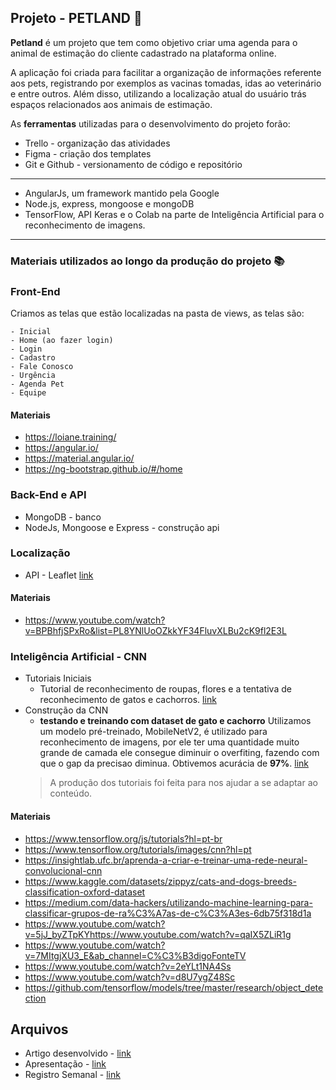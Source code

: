 ## Projeto - PETLAND 🐾

**Petland** é um projeto que tem como objetivo criar uma agenda para o animal de estimação do cliente cadastrado na plataforma online. 

A aplicação foi criada para facilitar a organização de informações referente aos pets, registrando por exemplos as vacinas tomadas, idas ao veterinário e entre outros. Além disso, utilizando a localização atual do usuário trás espaços relacionados aos animais de estimação. 

As **ferramentas** utilizadas para o desenvolvimento do projeto forão:

- Trello - organização das atividades
- Figma - criação dos templates
-  Git e Github - versionamento de código e repositório

---

 - AngularJs, um framework mantido pela Google
 - Node.js, express, mongoose e mongoDB
 - TensorFlow, API Keras e o Colab na parte de Inteligência Artificial para o reconhecimento de imagens.

---

### Materiais utilizados ao longo da produção do projeto 📚
### Front-End

Criamos as telas que estão localizadas na pasta de views, as telas são:

	- Inicial
	- Home (ao fazer login)
	- Login
	- Cadastro
	- Fale Conosco
	- Urgência
	- Agenda Pet
	- Equipe
	
#### Materiais
- https://loiane.training/
- https://angular.io/
- https://material.angular.io/
- https://ng-bootstrap.github.io/#/home
	
### Back-End e API
- MongoDB - banco
- NodeJs, Mongoose e Express - construção api
	> 

### Localização
- API - Leaflet [link](https://leafletjs.com/)

#### Materiais
- https://www.youtube.com/watch?v=BPBhfjSPxRo&list=PL8YNlUoOZkkYF34FluvXLBu2cK9fl2E3L
	
### Inteligência Artificial - CNN
- Tutoriais Iniciais 
	- Tutorial de reconhecimento de roupas, flores e a tentativa de reconhecimento de gatos e cachorros. [link](https://colab.research.google.com/drive/1AyuuWI40bVeLE-rDXDBWmW4sDM3IjmCp?usp=sharing:#scrollTo=e0f4l-1Ufa7I)
- Construção da CNN
	- **testando e treinando com dataset de gato e cachorro**
		Utilizamos um modelo pré-treinado, MobileNetV2, é utilizado para reconhecimento de imagens, por ele ter uma quantidade muito grande de camada ele consegue diminuir o overfiting, fazendo com que o gap da precisao diminua.
	Obtivemos acurácia de **97%**. [link](https://colab.research.google.com/drive/1e6FA25X9fcShPaYjcoDmtyiY_wERVi5_?usp=sharing)
	> A produção dos tutoriais foi feita para nos ajudar a se adaptar ao conteúdo.
#### Materiais
- https://www.tensorflow.org/js/tutorials?hl=pt-br
- https://www.tensorflow.org/tutorials/images/cnn?hl=pt
- https://insightlab.ufc.br/aprenda-a-criar-e-treinar-uma-rede-neural-convolucional-cnn
- https://www.kaggle.com/datasets/zippyz/cats-and-dogs-breeds-classification-oxford-dataset
- https://medium.com/data-hackers/utilizando-machine-learning-para-classificar-grupos-de-ra%C3%A7as-de-c%C3%A3es-6db75f318d1a
- https://www.youtube.com/watch?v=5jJ_byZTpKYhttps://www.youtube.com/watch?v=qaIX5ZLiR1g
- https://www.youtube.com/watch?v=7MItgjXU3_E&ab_channel=C%C3%B3digoFonteTV
- https://www.youtube.com/watch?v=2eYLt1NA4Ss
- https://www.youtube.com/watch?v=d8U7ygZ48Sc
- https://github.com/tensorflow/models/tree/master/research/object_detection
	
## Arquivos

 - Artigo desenvolvido - [link](https://docs.google.com/document/d/1ORzebwJFuLD5iMyDLK9j-oNtc4xXt3fA/edit#)
 - Apresentação - [link](https://docs.google.com/presentation/d/1PpkGHCivNLcHosn2w5Rrp5FD1mrEvnzl0zmcVtY2sFQ/edit?usp=sharing)
 - Registro Semanal - [link](https://docs.google.com/document/d/1yggyq3EWlsAvsK3Rtv68Hs8eWAJ75794AT_7qtoUBVg/edit?usp=sharing)
